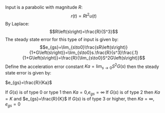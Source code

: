Input is a parabolic with magnitude $R$:
$$r\left(t\right)=Rt^2u\left(t\right)$$
By Laplace:
$$R\left(s\right)=\frac{R}{S^3}$$
The steady state error for this type of input is given by:
$$e_{gs}=\lim_{s\to0}\frac{sR\left(s\right)}{1+G\left(s\right)}=\lim_{s\to0}s.\frac{R}{s^3}\frac{.1}{1+G\left(s\right)}=\frac{R}{\lim_{s\to0}S^2G\left(s\right)}$$
Define the acceleration error constant $Ka=\lim_{s\to0}S^2G\left(s\right)$ then the steady state error is given by:

$e_{gs}=\frac{R}{Ka}$

If $G\left(s\right)$ is of type 0 or type 1 then $Ka=0$,$e_{gs}=\infty$
If $G\left(s\right)$ is of type 2 then $Ka=K$ and $e_{gs}=\frac{R}{K}$
If $G\left(s\right)$ is of type 3 or higher, then $Ka=\infty$, $e_{gs}=0$

